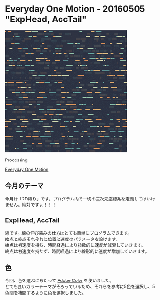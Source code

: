 # Everyday One Motion - 20160505 "ExpHead, AccTail"  

![](20160505.gif)  

Processing  

[Everyday One Motion](http://motions.work/motion/219)  

## 今月のテーマ

今月は「2D縛り」です。プログラム内で一切の三次元座標系を定義してはいけません。絶対ですよ！！！  

## ExpHead, AccTail

線です。線の伸び縮みの仕方はとても簡単にプログラムできます。  
始点と終点それぞれに位置と速度のパラメータを設けます。  
始点は初速度を持ち、時間経過により指数的に速度が減衰していきます。  
終点は初速度を持たず、時間経過により線形的に速度が増加していきます。  

## 色

今回、色を選ぶにあたって [Adobe Color](https://color.adobe.com/) を使いました。  
とても良いカラーテーマがそろっているため、それらを参考に5色を選択し、5色間を補間するように色を選択しました。  
